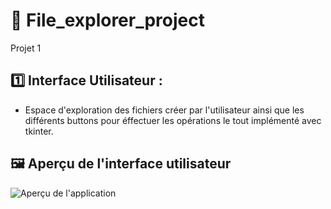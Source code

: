 # 📌 File_explorer_project

Projet 1
## 1️⃣ Interface Utilisateur :
- Espace d'exploration des fichiers créer par l'utilisateur ainsi que les différents buttons pour éffectuer les opérations le tout implémenté avec tkinter.

## 🖼️ Aperçu de l'interface utilisateur
![Aperçu de l'application](https://github.com/meryl752/File_explorer-project/compare/master?expand=1#diff-0666a725db99d1502be520d9189264351bbd668ebd43acb6c42b1e7370b7f6e3)



